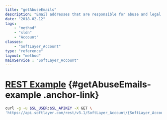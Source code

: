 ```yaml
---
title: "getAbuseEmails"
description: "Email addresses that are responsible for abuse and legal inquiries on behalf of an account. For instance, new legal and abuse tickets are sent to these addresses."
date: "2018-02-12"
tags:
    - "method"
    - "sldn"
    - "Account"
classes:
    - "SoftLayer_Account"
type: "reference"
layout: "method"
mainService : "SoftLayer_Account"
---
```


# [REST Example](#getAbuseEmails-example) <a href="/article/rest/"><i class="fas fa-question"></i></a> {#getAbuseEmails-example .anchor-link} 
```bash
curl -g -u $SL_USER:$SL_APIKEY -X GET \
'https://api.softlayer.com/rest/v3.1/SoftLayer_Account/{SoftLayer_AccountID}/getAbuseEmails'
```
